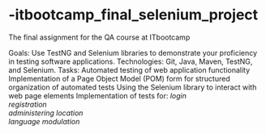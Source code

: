 # -itbootcamp_final_selenium_project

The final assignment for the QA course at ITbootcamp

Goals: Use TestNG and Selenium libraries to demonstrate your proficiency in testing software applications.
Technologies: Git, Java, Maven, TestNG, and Selenium.
Tasks:
Automated testing of web application functionality
Implementation of a Page Object Model (POM) form for structured organization of automated tests
Using the Selenium library to interact with web page elements
Implementation of tests for:
 *login*  
 *registration*  
 *administering location*  
 *language modulation*